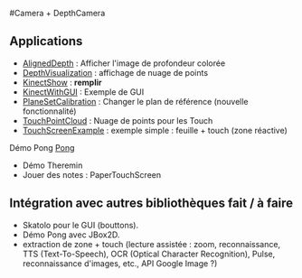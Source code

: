 #Camera + DepthCamera

## Applications
- [AlignedDepth](https://github.com/potioc/Papart-examples/tree/master/papart-examples/DepthCamera/AlignedDepth) : Afficher l'image de profondeur colorée
- [DepthVisualization](https://github.com/potioc/Papart-examples/tree/master/papart-examples/DepthCamera/DepthVisualization) : affichage de nuage de points 
- [KinectShow](https://github.com/potioc/Papart-examples/tree/master/papart-examples/DepthCamera/KinectShow) : **remplir**
- [KinectWithGUI](https://github.com/potioc/Papart-examples/tree/master/papart-examples/DepthCamera/KinectWithGUI) : Exemple de GUI
- [PlaneSetCalibration](https://github.com/potioc/Papart-examples/tree/master/papart-examples/DepthCamera/PlaneSetCalibration) : Changer le plan de référence (nouvelle fonctionnalité) 
- [TouchPointCloud](https://github.com/potioc/Papart-examples/tree/master/papart-examples/DepthCamera/TouchPointCloud) : Nuage de points pour les Touch 
- [TouchScreenExample](https://github.com/potioc/Papart-examples/tree/master/papart-examples/DepthCamera/TouchScreenExample) : exemple simple : feuille + touch (zone réactive) 




Démo Pong [Pong](https://github.com/potioc/Papart-examples/tree/master/papart-examples/DepthCamera/Pong)
- Démo Theremin
- Jouer des notes : PaperTouchScreen

## Intégration avec autres bibliothèques fait / à faire
- Skatolo pour le GUI (bouttons). 
- Démo Pong avec JBox2D. 
- extraction de zone + touch (lecture assistée : zoom, reconnaissance, TTS (Text-To-Speech), OCR (Optical Character Recognition), Pulse, reconnaissance d'images, etc., API Google Image ?)
